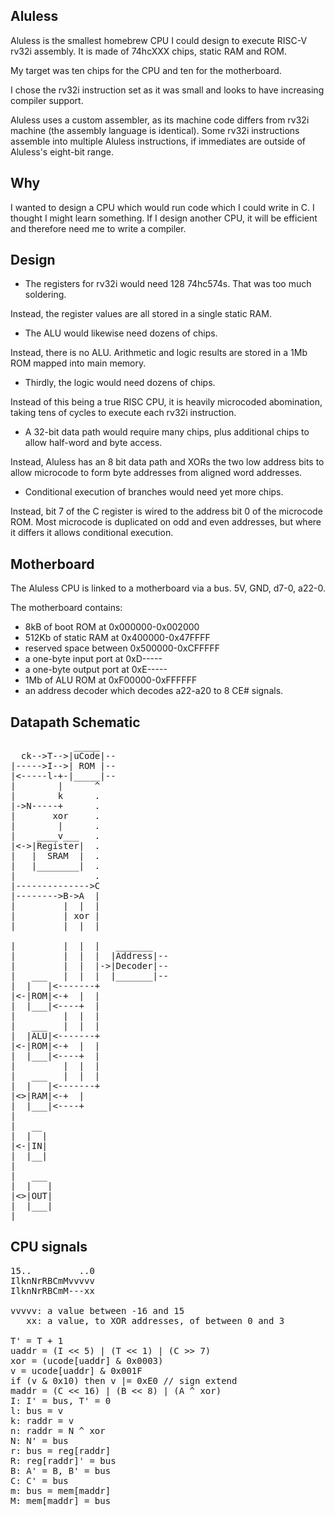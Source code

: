 Aluless
-------

Aluless is the smallest homebrew CPU I could design to execute RISC-V rv32i assembly.  It is made of 74hcXXX chips, static RAM and ROM.

My target was ten chips for the CPU and ten for the motherboard.

I chose the rv32i instruction set as it was small and looks to have increasing compiler support.

Aluless uses a custom assembler, as its machine code differs from rv32i machine (the assembly language is identical).  Some rv32i instructions assemble into multiple Aluless instructions, if immediates are outside of Aluless's eight-bit range.


Why
---

I wanted to design a CPU which would run code which I could write in C.  I thought I might learn something.  If I design another CPU, it will be efficient and therefore need me to write a compiler.


Design
------

* The registers for rv32i would need 128 74hc574s.  That was too much soldering.

Instead, the register values are all stored in a single static RAM.

* The ALU would likewise need dozens of chips.

Instead, there is no ALU.  Arithmetic and logic results are stored in a 1Mb ROM mapped into main memory.

* Thirdly, the logic would need dozens of chips.

Instead of this being a true RISC CPU, it is heavily microcoded abomination, taking tens of cycles to execute each rv32i instruction.

* A 32-bit data path would require many chips, plus additional chips to allow half-word and byte access.

Instead, Aluless has an 8 bit data path and XORs the two low address bits to allow microcode to form byte addresses from aligned word addresses.

* Conditional execution of branches would need yet more chips.

Instead, bit 7 of the C register is wired to the address bit 0 of the microcode ROM.  Most microcode is duplicated on odd and even addresses, but where it differs it allows conditional execution.


Motherboard
-----------

The Aluless CPU is linked to a motherboard via a bus.  5V, GND, d7-0, a22-0. 

The motherboard contains:

* 8kB of boot ROM at 0x000000-0x002000
* 512Kb of static RAM at 0x400000-0x47FFFF
* reserved space between 0x500000-0xCFFFFF
* a one-byte input port at 0xD-----
* a one-byte output port at 0xE-----
* 1Mb of ALU ROM at 0xF00000-0xFFFFFF
* an address decoder which decodes a22-a20 to 8 CE# signals.


Datapath Schematic
------------------
<pre>
            _____
  ck-->T-->|uCode|--
|----->I-->| ROM |--
|<-----l-+-|_____|--
|        |      ^
|        k      .
|->N-----+      .
|       xor     .
|        |      .
|    ____v___   .
|<->|Register|  .
|   |  SRAM  |  .
|   |________|  .
|               .
|-------------->C
|-------->B->A  |
|         |  |  |
|         | xor |
|         |  |  |

|         |  |  |   _______
|         |  |  |  |Address|--
|         |  |  |->|Decoder|--
|   ___   |  |  |  |_______|--
|  |   |<-------+   
|<-|ROM|<-+  |  |
|  |___|<----+  |
|         |  |  |
|   ___   |  |  |
|  |ALU|<-------+
|<-|ROM|<-+  |  |
|  |___|<----+  |
|         |  |  |
|   ___   |  |  |
|  |   |<-------+
|<>|RAM|<-+  |  
|  |___|<----+  
|       
|   __ 
|  |  |
|<-|IN|
|  |__|
|       
|   ___ 
|  |   |
|<>|OUT|
|  |___|
|       
</pre>

CPU signals
-----------

<pre>
15..         ..0
IlknNrRBCmMvvvvv
IlknNrRBCmM---xx

vvvvv: a value between -16 and 15
   xx: a value, to XOR addresses, of between 0 and 3

T' = T + 1
uaddr = (I << 5) | (T << 1) | (C >> 7)
xor = (ucode[uaddr] & 0x0003)
v = ucode[uaddr] & 0x001F
if (v & 0x10) then v |= 0xE0 // sign extend
maddr = (C << 16) | (B << 8) | (A ^ xor)
I: I' = bus, T' = 0
l: bus = v
k: raddr = v
n: raddr = N ^ xor
N: N' = bus
r: bus = reg[raddr]
R: reg[raddr]' = bus
B: A' = B, B' = bus
C: C' = bus
m: bus = mem[maddr]
M: mem[maddr] = bus
</pre>




